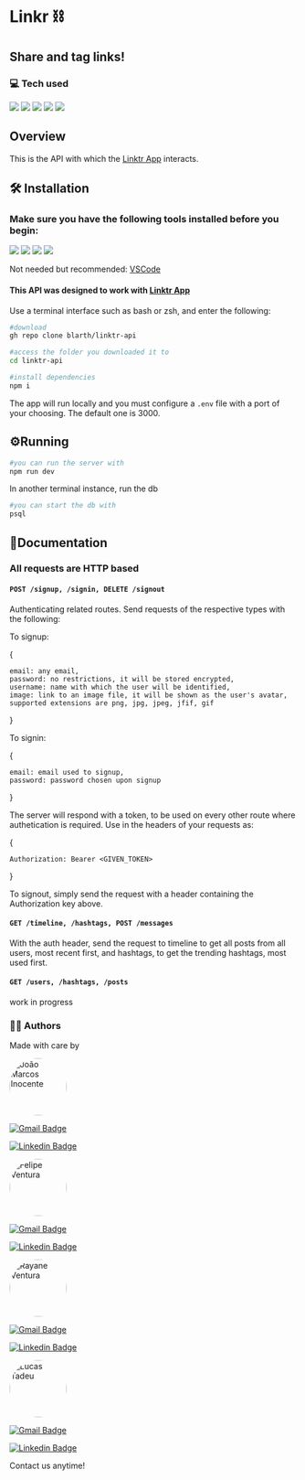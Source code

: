 # Linkr ⛓️
## Share and tag links!

### :computer: Tech used
<p>
	<img src="https://img.shields.io/badge/shell_script-%23121011.svg?style=for-the-badge&logo=gnu-bash&logoColor=white"/>
	<img src="https://img.shields.io/badge/npm-CB3837?style=for-the-badge&logo=npm&logoColor=white"/>
	<img src="https://img.shields.io/badge/node.js-6DA55F?style=for-the-badge&logo=node.js&logoColor=white"/>
	<img src="https://img.shields.io/badge/express.js-%23404d59.svg?style=for-the-badge&logo=express&logoColor=%2361DAFB"/>
	<img src="https://img.shields.io/badge/postgres-%23316192.svg?style=for-the-badge&logo=postgresql&logoColor=white"/>

</p>

## Overview
This is the API with which the [Linktr App](https://github.com/blarth/linktr-react) interacts.

## :hammer_and_wrench: Installation
### Make sure you have the following tools installed before you begin:
<p>
	<a href="https://git-scm.com/"><img src="https://img.shields.io/badge/GIT-E44C30?style=for-the-badge&logo=git&logoColor=white"/></a>
	<a href="https://www.npmjs.com/package/npm"><img src="https://img.shields.io/badge/npm-CB3837?style=for-the-badge&logo=npm&logoColor=white"/></a>
	<a href="https://nodejs.org"><img src="https://img.shields.io/badge/Node.js-339933?style=for-the-badge&logo=nodedotjs&logoColor=white"/></a>
	<a href="https://www.postgresql.org/download/"><img src="https://img.shields.io/badge/postgres-%23316192.svg?style=for-the-badge&logo=postgresql&logoColor=white"/></a>
</p>
<p>Not needed but recommended: <a href="https://code.visualstudio.com/">VSCode</a></p>

#### This API was designed to work with  [Linktr App](https://github.com/blarth/linktr-react) 

Use a terminal interface such as bash or zsh, and enter the following:
```bash
#download
gh repo clone blarth/linktr-api

#access the folder you downloaded it to
cd linktr-api

#install dependencies
npm i
```
The app will run locally and you must configure a ```.env``` file with a port of your choosing. The default one is 3000.

## :gear:Running
```bash
#you can run the server with
npm run dev
```
In another terminal instance, run the db
```bash
#you can start the db with
psql
```

## :scroll:Documentation

### All requests are HTTP based

#### ```POST /signup, /signin, DELETE /signout```

Authenticating related routes. Send requests of the respective types with the following:

To signup:

{

	email: any email,
	password: no restrictions, it will be stored encrypted,
	username: name with which the user will be identified,
	image: link to an image file, it will be shown as the user's avatar, supported extensions are png, jpg, jpeg, jfif, gif

}

To signin:

{

	email: email used to signup,
	password: password chosen upon signup

}

The server will respond with a token, to be used on every other route where authetication is required. Use in the headers of your requests as:

{

	Authorization: Bearer <GIVEN_TOKEN>

}

To signout, simply send the request with a header containing the Authorization key above.

#### ```GET /timeline, /hashtags, POST /messages```

With the auth header, send the request to timeline to get all posts from all users, most recent first, and hashtags, to get the trending hashtags, most used first.

#### ```GET /users, /hashtags, /posts```

work in progress

### :man_technologist: Authors
<p>Made with care by</p>
<a href="https://github.com/blarth"><img  style="border-radius: 50%;"  src="https://avatars.githubusercontent.com/u/79117658?v=4"  width="100px;"  alt="João Marcos Inocente"/></a>

[![Gmail Badge](https://img.shields.io/badge/-jminocente@gmail.com-c14438?style=flat&logo=Gmail&logoColor=white&link=mailto:jminocente@gmail.com)](mailto:jminocente@gmail.com)

[![Linkedin Badge](https://img.shields.io/badge/-João-Inocente?style=flat&logo=Linkedin&logoColor=white&color=blue&link=https://www.linkedin.com/in/joão-marcos-inocente-pavão-899961142/)](https://www.linkedin.com/in/joão-marcos-inocente-pavão-899961142/)

<a href="https://github.com/fMagVen"><img  style="border-radius: 50%;"  src="https://avatars.githubusercontent.com/u/78576546?v=4"  width="100px;"  alt="Felipe Ventura"/></a>

[![Gmail Badge](https://img.shields.io/badge/-fmagven93@gmail.com-c14438?style=flat&logo=Gmail&logoColor=white&link=mailto:fmagven93@gmail.com)](mailto:fmagven93@gmail.com)

[![Linkedin Badge](https://img.shields.io/badge/-Felipe-Ventura?style=flat&logo=Linkedin&logoColor=white&color=blue&link=https://www.linkedin.com/in/fmagven/)](https://www.linkedin.com/in/fmagven/)

<a href="https://github.com/rayyventura"><img  style="border-radius: 50%;"  src="https://avatars.githubusercontent.com/u/89822434?v=4"  width="100px;"  alt="Rayane Ventura"/></a>

[![Gmail Badge](https://img.shields.io/badge/-rayyventura@gmail.com-c14438?style=flat&logo=Gmail&logoColor=white&link=mailto:rayyventura@gmail.com)](mailto:rayyventura@gmail.com)

[![Linkedin Badge](https://img.shields.io/badge/-Rayane-Ventura?style=flat&logo=Linkedin&logoColor=white&color=blue&link=http://www.linkedin.com/in/rayane-ventura27)](http://www.linkedin.com/in/rayane-ventura27/)

<a href="https://github.com/lucasvz"><img  style="border-radius: 50%;"  src="https://avatars.githubusercontent.com/u/49080941?v=4"  width="100px;"  alt="Lucas Tadeu"/></a>

[![Gmail Badge](https://img.shields.io/badge/-lucastadeuvaz@gmail.com-c14438?style=flat&logo=Gmail&logoColor=white&link=mailto:lucastadeuvaz@gmail.com)](mailto:lucastadeuvaz@gmail.com)

[![Linkedin Badge](https://img.shields.io/badge/-Lucas-Tadeu?style=flat&logo=Linkedin&logoColor=white&color=blue&link=https://www.linkedin.com/in/lucas-tadeu-vaz-90186b20b/)](https://www.linkedin.com/in/lucas-tadeu-vaz-90186b20b/)

<p>Contact us anytime!</p>
